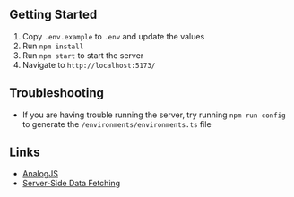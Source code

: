 ## Getting Started
1. Copy `.env.example` to `.env` and update the values
2. Run `npm install`
3. Run `npm start` to start the server
4. Navigate to `http://localhost:5173/`

## Troubleshooting
- If you are having trouble running the server, try running `npm run config` to generate the `/environments/environments.ts` file


## Links
- [AnalogJS](https://analogjs.org)
- [Server-Side Data Fetching](https://analogjs.org/docs/features/data-fetching/server-side-data-fetching)
